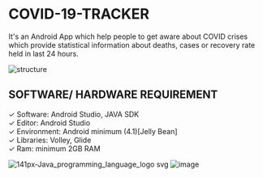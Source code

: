 # COVID-19-TRACKER #
It's an Android App which help people to get aware about
COVID crises which provide statistical information about
deaths, cases or recovery rate held in last 24 hours.

![structure](https://user-images.githubusercontent.com/59700550/119222854-01457000-bb14-11eb-8af4-3ffd81c25e93.png)

 ## **SOFTWARE/ HARDWARE REQUIREMENT** <br />
✓ Software: Android Studio, JAVA SDK<br />
✓ Editor: Android Studio<br />
✓ Environment: Android minimum (4.1)[Jelly Bean]<br />
✓ Libraries: Volley, Glide<br />
✓ Ram: minimum 2GB RAM<br />

![141px-Java_programming_language_logo svg](https://user-images.githubusercontent.com/59700550/119223452-2b4c6180-bb17-11eb-8e81-63498d3d2cc4.png) 
![image](https://user-images.githubusercontent.com/59700550/119223676-51becc80-bb18-11eb-8fed-e57ab23a0eed.png)

